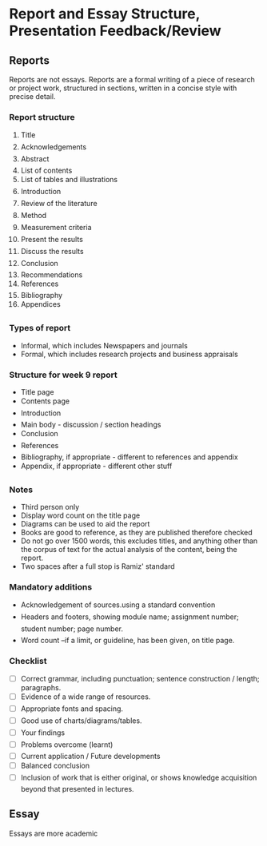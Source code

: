# Report and Essay Structure, Presentation Feedback/Review

## Reports

Reports are not essays. Reports are a formal writing of a piece of research or project work, structured in sections, written in a concise style with precise detail.

### Report structure

1. Title
2. Acknowledgements
3. Abstract
4. List of contents
5. List of tables and illustrations
6. Introduction
7. Review of the literature
8. Method
9. Measurement criteria
10. Present the results
11. Discuss the results
12. Conclusion
13. Recommendations
14. References
15. Bibliography
16. Appendices

### Types of report

* Informal, which includes Newspapers and journals
* Formal, which includes research projects and business appraisals

### Structure for week 9 report

* Title page
* Contents page
* Introduction
* Main body - discussion / section headings
* Conclusion
* References
* Bibliography, if appropriate - different to references and appendix
* Appendix, if appropriate - different other stuff

### Notes

* Third person only
* Display word count on the title page
* Diagrams can be used to aid the report
* Books are good to reference, as they are published therefore checked
* Do not go over 1500 words, this excludes titles, and anything other than the corpus of text for the actual analysis of the content, being the report.
* Two spaces after a full stop is Ramiz' standard

### Mandatory additions

* Acknowledgement of sources.using a standard convention
* Headers and footers, showing module name; assignment number; student number; page number.
* Word count –if a limit, or guideline, has been given, on title page.

### Checklist

* [ ] Correct grammar, including punctuation; sentence construction / length; paragraphs.
* [ ] Evidence of a wide range of resources.
* [ ] Appropriate fonts and spacing.
* [ ] Good use of charts/diagrams/tables.
* [ ] Your findings
* [ ] Problems overcome \(learnt\)
* [ ] Current application / Future developments
* [ ] Balanced conclusion
* [ ] Inclusion of work that is either original, or shows knowledge acquisition beyond that presented in lectures.

## Essay

Essays are more academic

